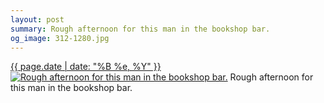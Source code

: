 ```yaml
---
layout: post
summary: Rough afternoon for this man in the bookshop bar.
og_image: 312-1280.jpg
---
```


<p>
  <time><a href="/312">{{ page.date | date: "%B %e, %Y" }}</a></time>
  <a href="/312"><img src="{{ site.assets_url }}/312-640.jpg" srcset="{{ site.assets_url }}/312-1280.jpg 1280w, {{ site.assets_url }}/312-960.jpg 960w, {{ site.assets_url }}/312-640.jpg 640w, {{ site.assets_url }}/312-320.jpg 320w" sizes="(min-width: 700px) 50vw, calc(100vw - 2rem)" alt="Rough afternoon for this man in the bookshop bar." /></a>
  <span>Rough afternoon for this man in the bookshop bar.</span>
</p>
